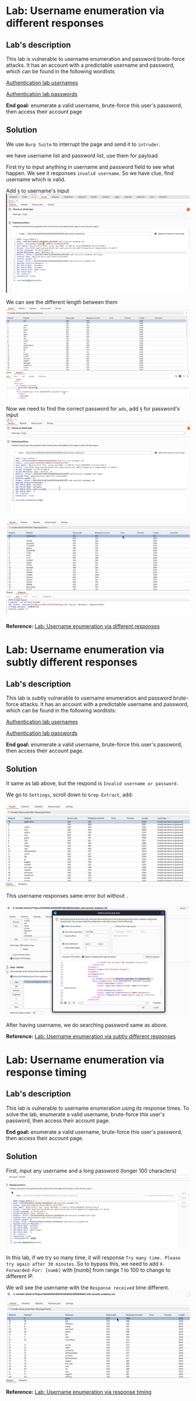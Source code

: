 # Lab: Username enumeration via different responses

## Lab's description

This lab is vulnerable to username enumeration and password brute-force attacks. It has an account with a predictable username and password, which can be found in the following wordlists

[Authentication lab usernames](https://portswigger.net/web-security/authentication/auth-lab-usernames)

[Authentication lab passwords](https://portswigger.net/web-security/authentication/auth-lab-passwords)

**End goal:** enumerate a valid username, brute-force this user's password, then access their account page

## Solution

We use `Burp Suite` to interrupt the page and send it to `intruder`.

we have username list and password list, use them for payload.

First try to input anything in username and password field to see what happen. We see it responses `invalid username`. So we have clue, find username which is valid.

Add `§` to username's input
![](img/1.png)

We can see the different length between them
![](img/2.png)

Now we need to find the correct password for `ads`, add `§` for password's input
![](img/3.png)

![](img/4.png)

**Reference:** [Lab: Username enumeration via different responses](https://portswigger.net/web-security/learning-paths/authentication-vulnerabilities/password-based-vulnerabilities/authentication/password-based/lab-username-enumeration-via-different-responses#)

# Lab: Username enumeration via subtly different responses

## Lab's description

This lab is subtly vulnerable to username enumeration and password brute-force attacks. It has an account with a predictable username and password, which can be found in the following wordlists:

[Authentication lab usernames](https://portswigger.net/web-security/authentication/auth-lab-usernames)

[Authentication lab passwords](https://portswigger.net/web-security/authentication/auth-lab-passwords)

**End goal:** enumerate a valid username, brute-force this user's password, then access their account page.

## Solution

It same as lab above, but the respond is `Invalid username or password.`

We go to `Settings`, scroll down to `Grep-Extract`, add:

![](img/5.png)

This username responses same error but without `.`

![](img/6.png)

After having username, we do searching password same as above.

**Reference:** [Lab: Username enumeration via subtly different responses](https://portswigger.net/web-security/learning-paths/authentication-vulnerabilities/password-based-vulnerabilities/authentication/password-based/lab-username-enumeration-via-subtly-different-responses)

# Lab: Username enumeration via response timing

## Lab's description

This lab is vulnerable to username enumeration using its response times. To solve the lab, enumerate a valid username, brute-force this user's password, then access their account page.

**End goal:** enumerate a valid username, brute-force this user's password, then access their account page.

## Solution

First, input any username and a long password (longer 100 characters)
![](img/7.png)

In this lab, if we try so many time, it will response `Try many time. Please try again after 30 minutes`. So to bypass this, we need to add `X-Forwarded-For: [numb]` with [numb] from range 1 to 100 to change to different IP.

We will see the username with the `Response received` time different.
![](img/8.png)

**Reference:** [Lab: Username enumeration via response timing](https://portswigger.net/web-security/learning-paths/authentication-vulnerabilities/password-based-vulnerabilities/authentication/password-based/lab-username-enumeration-via-response-timing)

